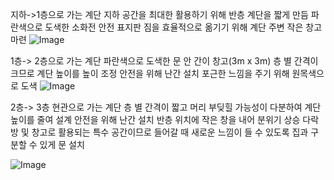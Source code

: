 지하->1층으로 가는 계단
지하 공간을 최대한 활용하기 위해 반층 계단을 짧게 만듬
파란색으로 도색한 소화전
안전 표지판
짐을 효율적으로 옮기기 위해 계단 주변 작은 창고 마련
![Image](https://github.com/users/wldhks1959/projects/3/assets/155502630/4f07f80e-d876-4206-baaf-c57737980080)


1층-> 2층으로 가는 계단
파란색으로 도색한 문 안 간이 창고(3m x 3m)
층 별 간격이 크므로 계단 높이를 높이 조정
안전을 위해 난간 설치
포근한 느낌을 주기 위해 원목색으로 도색
![Image](https://github.com/users/wldhks1959/projects/3/assets/155502630/0e8f9911-f7dc-421a-a171-7cb508c277b3)


2층-> 3층 현관으로 가는 계단
층 별 간격이 짧고 머리 부딪힐 가능성이 다분하여 계단 높이를 줄여 설계
안전을 위해 난간 설치
반층 위치에 작은 창을 내어 분위기 상승
다락방 및 창고로 활용되는 특수 공간이므로 들어갈 때 새로운 느낌이 들 수 있도록 집과 구분할 수 있게 문 설치


![Image](https://github.com/users/wldhks1959/projects/3/assets/155502630/7e8e16ed-93df-4350-a55a-eedadd97ef6d)

